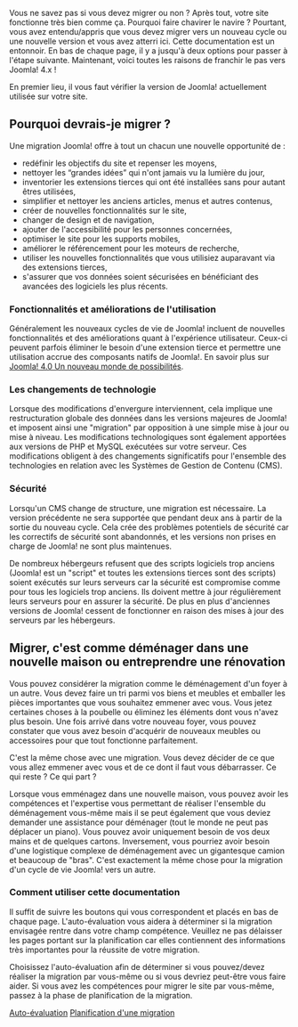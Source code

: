<!-- Filename: Why_Migrate / Display title: Pourquoi Migrer -->

Vous ne savez pas si vous devez migrer ou non ? Après tout, votre site
fonctionne très bien comme ça. Pourquoi faire chavirer le navire ?
Pourtant, vous avez entendu/appris que vous devez migrer vers un nouveau
cycle ou une nouvelle version et vous avez atterri ici. Cette
documentation est un entonnoir. En bas de chaque page, il y a jusqu'à
deux options pour passer à l'étape suivante. Maintenant, voici toutes
les raisons de franchir le pas vers Joomla! 4.x !

En premier lieu, il vous faut vérifier la  version de
Joomla!
actuellement utilisée sur votre site.

## Pourquoi devrais-je migrer ?

Une migration Joomla! offre à tout un chacun une nouvelle opportunité
de :

- redéfinir les objectifs du site et repenser les moyens,
- nettoyer les “grandes idées” qui n'ont jamais vu la lumière du jour,
- inventorier les extensions tierces qui ont été installées sans pour
  autant êtres utilisées,
- simplifier et nettoyer les anciens articles, menus et autres contenus,
- créer de nouvelles fonctionnalités sur le site,
- changer de design et de navigation,
- ajouter de l'accessibilité pour les personnes concernées,
- optimiser le site pour les supports mobiles,
- améliorer le référencement pour les moteurs de recherche,
- utiliser les nouvelles fonctionnalités que vous utilisiez auparavant
  via des extensions tierces,
- s'assurer que vos données soient sécurisées en bénéficiant des
  avancées des logiciels les plus récents.

### Fonctionnalités et améliorations de l'utilisation

Généralement les nouveaux cycles de vie de Joomla! incluent de nouvelles
fonctionnalités et des améliorations quant à l'expérience utilisateur.
Ceux-ci peuvent parfois éliminer le besoin d'une extension tierce et
permettre une utilisation accrue des composants natifs de Joomla!. En
savoir plus sur
<a href="https://www.joomla.org/4/fr/" class="external text"
target="_blank" rel="noreferrer noopener">Joomlaǃ 4.0 Un nouveau monde
de possibilités</a>.

### Les changements de technologie

Lorsque des modifications d'envergure interviennent, cela implique une
restructuration globale des données dans les versions majeures de
Joomla! et imposent ainsi une "migration" par opposition à une simple
mise à jour ou mise à niveau. Les modifications technologiques sont
également apportées aux versions de PHP et MySQL exécutées sur votre
serveur. Ces modifications obligent à des changements significatifs pour
l'ensemble des technologies en relation avec les Systèmes de Gestion de
Contenu (CMS).

### Sécurité

Lorsqu'un CMS change de structure, une migration est nécessaire. La
version précédente ne sera supportée que pendant deux ans à partir de la
sortie du nouveau cycle. Cela crée des problèmes potentiels de sécurité
car les correctifs de sécurité sont abandonnés, et les versions non
prises en charge de Joomla! ne sont plus maintenues.

De nombreux hébergeurs refusent que des scripts logiciels trop anciens
(Joomla! est un "script" et toutes les extensions tierces sont des
scripts) soient exécutés sur leurs serveurs car la sécurité est
compromise comme pour tous les logiciels trop anciens. Ils doivent
mettre à jour régulièrement leurs serveurs pour en assurer la sécurité.
De plus en plus d'anciennes versions de Joomla! cessent de fonctionner
en raison des mises à jour des serveurs par les hébergeurs.

## Migrer, c'est comme déménager dans une nouvelle maison ou entreprendre une rénovation

Vous pouvez considérer la migration comme le déménagement d'un foyer à
un autre. Vous devez faire un tri parmi vos biens et meubles et emballer
les pièces importantes que vous souhaitez emmener avec vous. Vous jetez
certaines choses à la poubelle ou éliminez les éléments dont vous n'avez
plus besoin. Une fois arrivé dans votre nouveau foyer, vous pouvez
constater que vous avez besoin d'acquérir de nouveaux meubles ou
accessoires pour que tout fonctionne parfaitement.

C'est la même chose avec une migration. Vous devez décider de ce que
vous allez emmener avec vous et de ce dont il faut vous débarrasser. Ce
qui reste ? Ce qui part ?

Lorsque vous emménagez dans une nouvelle maison, vous pouvez avoir les
compétences et l'expertise vous permettant de réaliser l'ensemble du
déménagement vous-même mais il se peut également que vous deviez
demander une assistance pour déménager (tout le monde ne peut pas
déplacer un piano). Vous pouvez avoir uniquement besoin de vos deux
mains et de quelques cartons. Inversement, vous pourriez avoir besoin
d'une logistique complexe de déménagement avec un gigantesque camion et
beaucoup de "bras". C'est exactement la même chose pour la migration
d'un cycle de vie Joomla! vers un autre.

### Comment utiliser cette documentation

Il suffit de suivre les boutons qui vous correspondent et placés en bas
de chaque page. L'auto-évaluation vous aidera à déterminer si la
migration envisagée rentre dans votre champ compétence. Veuillez ne pas
délaisser les pages portant sur la planification car elles contiennent
des informations très importantes pour la réussite de votre migration.

Choisissez l'auto-évaluation afin de déterminer si vous pouvez/devez
réaliser la migration par vous-même ou si vous devriez peut-être vous
faire aider. Si vous avez les compétences pour migrer le site par
vous-même, passez à la phase de planification de la migration.

<a href="https://docs.joomla.org/Migration_Step_by_Step_Self_Assessment"
id="content-button" class="button expand success">Auto-évaluation</a>
<a href="https://docs.joomla.org/Planning_for_Migration"
id="content-button" class="button expand">Planification d'une
migration</a>
